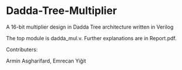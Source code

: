 # Dadda-Tree-Multiplier
A 16-bit multiplier design in Dadda Tree architecture written in Verilog 

The top module is dadda_mul.v. Further explanations are in Report.pdf.

Contributers:

Armin Asgharifard,
Emrecan Yiğit
